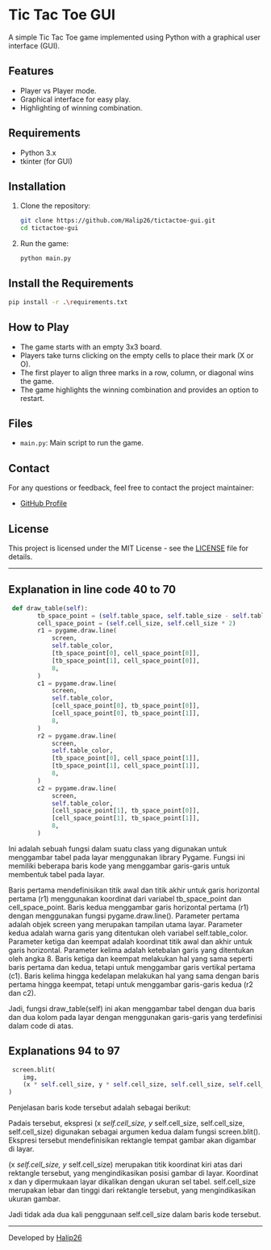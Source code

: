 # Tic Tac Toe GUI

A simple Tic Tac Toe game implemented using Python with a graphical user interface (GUI).

## Features

- Player vs Player mode.
- Graphical interface for easy play.
- Highlighting of winning combination.

## Requirements

- Python 3.x
- tkinter (for GUI)

## Installation

1. Clone the repository:

   ```bash
   git clone https://github.com/Halip26/tictactoe-gui.git
   cd tictactoe-gui
   ```

2. Run the game:

   ```bash
   python main.py
   ```

## Install the Requirements

```bash
pip install -r .\requirements.txt
```

## How to Play

- The game starts with an empty 3x3 board.
- Players take turns clicking on the empty cells to place their mark (X or O).
- The first player to align three marks in a row, column, or diagonal wins the game.
- The game highlights the winning combination and provides an option to restart.

## Files

- `main.py`: Main script to run the game.

## Contact

For any questions or feedback, feel free to contact the project maintainer:

- [GitHub Profile](https://github.com/Halip26)

## License

This project is licensed under the MIT License - see the [LICENSE](LICENSE) file for details.

---

## Explanation in line code 40 to 70

```python
 def draw_table(self):
        tb_space_point = (self.table_space, self.table_size - self.table_space)
        cell_space_point = (self.cell_size, self.cell_size * 2)
        r1 = pygame.draw.line(
            screen,
            self.table_color,
            [tb_space_point[0], cell_space_point[0]],
            [tb_space_point[1], cell_space_point[0]],
            8,
        )
        c1 = pygame.draw.line(
            screen,
            self.table_color,
            [cell_space_point[0], tb_space_point[0]],
            [cell_space_point[0], tb_space_point[1]],
            8,
        )
        r2 = pygame.draw.line(
            screen,
            self.table_color,
            [tb_space_point[0], cell_space_point[1]],
            [tb_space_point[1], cell_space_point[1]],
            8,
        )
        c2 = pygame.draw.line(
            screen,
            self.table_color,
            [cell_space_point[1], tb_space_point[0]],
            [cell_space_point[1], tb_space_point[1]],
            8,
        )
```

Ini adalah sebuah fungsi dalam suatu class yang digunakan untuk menggambar tabel pada layar menggunakan library Pygame. Fungsi ini memiliki beberapa baris kode yang menggambar garis-garis untuk membentuk tabel pada layar.

Baris pertama mendefinisikan titik awal dan titik akhir untuk garis horizontal pertama (r1) menggunakan koordinat dari variabel tb_space_point dan cell_space_point.
Baris kedua menggambar garis horizontal pertama (r1) dengan menggunakan fungsi pygame.draw.line(). Parameter pertama adalah objek screen yang merupakan tampilan utama layar. Parameter kedua adalah warna garis yang ditentukan oleh variabel self.table_color. Parameter ketiga dan keempat adalah koordinat titik awal dan akhir untuk garis horizontal. Parameter kelima adalah ketebalan garis yang ditentukan oleh angka 8.
Baris ketiga dan keempat melakukan hal yang sama seperti baris pertama dan kedua, tetapi untuk menggambar garis vertikal pertama (c1).
Baris kelima hingga kedelapan melakukan hal yang sama dengan baris pertama hingga keempat, tetapi untuk menggambar garis-garis kedua (r2 dan c2).

Jadi, fungsi draw_table(self) ini akan menggambar tabel dengan dua baris dan dua kolom pada layar dengan menggunakan garis-garis yang terdefinisi dalam code di atas.

## Explanations 94 to 97

```python
 screen.blit(
    img,
    (x * self.cell_size, y * self.cell_size, self.cell_size, self.cell_size),
)
```

Penjelasan baris kode tersebut adalah sebagai berikut:

Padais tersebut, ekspresi (x *self.cell_size, y* self.cell_size, self.cell_size, self.cell_size) digunakan sebagai argumen kedua dalam fungsi screen.blit(). Ekspresi tersebut mendefinisikan rektangle tempat gambar akan digambar di layar.

(x *self.cell_size, y* self.cell_size) merupakan titik koordinat kiri atas dari rektangle tersebut, yang mengindikasikan posisi gambar di layar. Koordinat x dan y dipermukaan layar dikalikan dengan ukuran sel tabel.
self.cell_size merupakan lebar dan tinggi dari rektangle tersebut, yang mengindikasikan ukuran gambar.

Jadi tidak ada dua kali penggunaan self.cell_size dalam baris kode tersebut.

---

Developed by [Halip26](https://halip26.github.io/)
